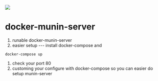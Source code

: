[![](https://badge.imagelayers.io/sahsu/docker-munin-server:latest.svg)](https://imagelayers.io/?images=sahsu/docker-munin-server:latest 'Get your own badge on imagelayers.io')
# docker-munin-server
1. runable docker-munin-server
1. easier setup --- install docker-compose and
```
docker-compose up
```
1. check your port 80
1. customing your configure with docker-compose so you can easier do setup munin-server
